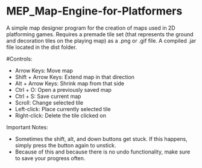 # MEP_Map-Engine-for-Platformers
A simple map designer program for the creation of maps used in 2D platforming games. Requires a premade tile set (that represents the ground and decoration tiles on the playing map) as a .png or .gif file.
A compiled .jar file located in the dist folder.

#Controls:
+ Arrow Keys: Move map
+ Shift + Arrow Keys: Extend map in that direction
+ Alt + Arrow Keys: Shrink map from that side
+ Ctrl + O: Open a previously saved map
+ Ctrl + S: Save current map
+ Scroll: Change selected tile
+ Left-click: Place currently selected tile
+ Right-click: Delete the tile clicked on

Important Notes:
+ Sometimes the shift, alt, and down buttons get stuck. If this happens, simply press the button again to unstick.
+ Because of this and because there is no undo functionality, make sure to save your progress often.
